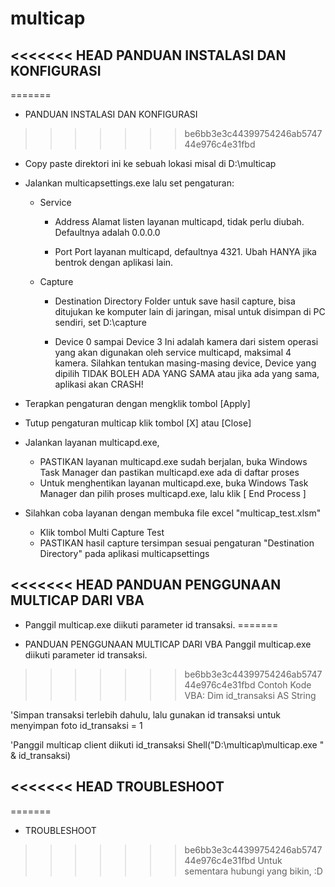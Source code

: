 multicap
========

<<<<<<< HEAD
PANDUAN INSTALASI DAN KONFIGURASI
---------------------------------
=======
* PANDUAN INSTALASI DAN KONFIGURASI
>>>>>>> be6bb3e3c44399754246ab574744e976c4e31fbd

- Copy paste direktori ini ke sebuah lokasi misal di D:\multicap

- Jalankan multicapsettings.exe lalu set pengaturan:
   - Service
     - Address
       Alamat listen layanan multicapd, tidak perlu diubah. Defaultnya adalah 0.0.0.0
       
     - Port
       Port layanan multicapd, defaultnya 4321. Ubah HANYA jika bentrok dengan aplikasi lain.
       
   - Capture
     - Destination Directory
       Folder untuk save hasil capture, bisa ditujukan ke komputer lain di jaringan,
       misal untuk disimpan di PC sendiri, set  D:\capture 
       
     - Device 0 sampai Device 3
       Ini adalah kamera dari sistem operasi yang akan digunakan oleh service multicapd, maksimal 4 kamera.
       Silahkan tentukan masing-masing device, Device yang dipilih TIDAK BOLEH ADA YANG SAMA atau jika ada
       yang sama, aplikasi akan CRASH!
       
- Terapkan pengaturan dengan mengklik tombol [Apply]
- Tutup pengaturan multicap klik tombol [X] atau [Close]
- Jalankan layanan multicapd.exe,
   - PASTIKAN layanan multicapd.exe sudah berjalan, buka Windows Task Manager dan pastikan multicapd.exe ada di daftar proses
   - Untuk menghentikan layanan multicapd.exe, buka Windows Task Manager dan pilih proses multicapd.exe, lalu klik [ End Process ]
- Silahkan coba layanan dengan membuka file excel "multicap_test.xlsm"
   - Klik tombol Multi Capture Test
   - PASTIKAN hasil capture tersimpan sesuai pengaturan "Destination Directory" pada aplikasi multicapsettings

<<<<<<< HEAD
PANDUAN PENGGUNAAN MULTICAP DARI VBA
---------------------------------
- Panggil multicap.exe diikuti parameter id transaksi.
=======
* PANDUAN PENGGUNAAN MULTICAP DARI VBA
Panggil multicap.exe diikuti parameter id transaksi.
>>>>>>> be6bb3e3c44399754246ab574744e976c4e31fbd
Contoh Kode VBA:
  Dim id_transaksi AS String
  
  'Simpan transaksi terlebih dahulu, lalu gunakan id transaksi untuk menyimpan foto
  id_transaksi = 1
  
  'Panggil multicap client diikuti id_transaksi
  Shell("D:\multicap\multicap.exe " & id_transaksi)

<<<<<<< HEAD
TROUBLESHOOT
------------
=======
* TROUBLESHOOT
>>>>>>> be6bb3e3c44399754246ab574744e976c4e31fbd
Untuk sementara hubungi yang bikin, :D